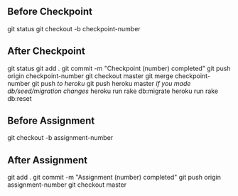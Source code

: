 ## Before Checkpoint
git status
git checkout -b checkpoint-number

## After Checkpoint
git status
git add .
git commit -m "Checkpoint (number) completed"
git push origin checkpoint-number
git checkout master
git merge checkpoint-number
git push
*to heroku*
git push heroku master
*if you made db/seed/migration changes*
heroku run rake db:migrate
heroku run rake db:reset

## Before Assignment
git checkout -b assignment-number

## After Assignment
git add .
git commit -m "Assignment (number) completed"
git push origin assignment-number
git checkout master
